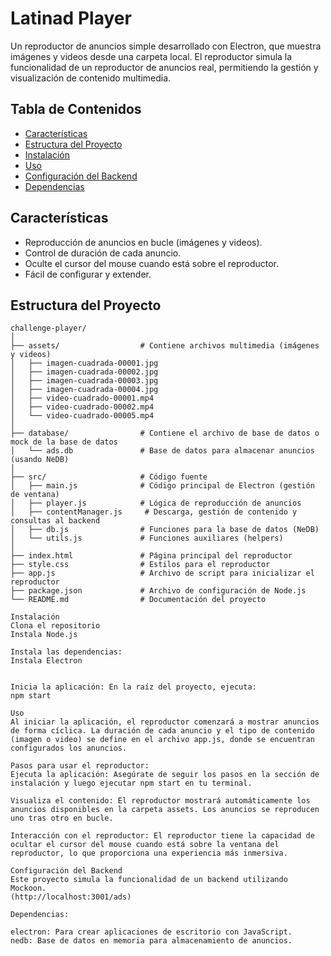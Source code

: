# Latinad Player

Un reproductor de anuncios simple desarrollado con Electron, que muestra imágenes y videos desde una carpeta local. El reproductor simula la funcionalidad de un reproductor de anuncios real, permitiendo la gestión y visualización de contenido multimedia.

## Tabla de Contenidos

- [Características](#características)
- [Estructura del Proyecto](#estructura-del-proyecto)
- [Instalación](#instalación)
- [Uso](#uso)
- [Configuración del Backend](#configuración-del-backend)
- [Dependencias](#dependencias)

## Características

- Reproducción de anuncios en bucle (imágenes y videos).
- Control de duración de cada anuncio.
- Oculte el cursor del mouse cuando está sobre el reproductor.
- Fácil de configurar y extender.

## Estructura del Proyecto

```plaintext
challenge-player/
│
├── assets/                  # Contiene archivos multimedia (imágenes y videos)
│   ├── imagen-cuadrada-00001.jpg
│   ├── imagen-cuadrada-00002.jpg
│   ├── imagen-cuadrada-00003.jpg
│   ├── imagen-cuadrada-00004.jpg
│   ├── video-cuadrado-00001.mp4
│   ├── video-cuadrado-00002.mp4
│   └── video-cuadrado-00005.mp4
│
├── database/                # Contiene el archivo de base de datos o mock de la base de datos
│   └── ads.db               # Base de datos para almacenar anuncios (usando NeDB)
│
├── src/                     # Código fuente
│   ├── main.js              # Código principal de Electron (gestión de ventana)
│   ├── player.js            # Lógica de reproducción de anuncios
│   ├── contentManager.js     # Descarga, gestión de contenido y consultas al backend
│   ├── db.js                # Funciones para la base de datos (NeDB)
│   └── utils.js             # Funciones auxiliares (helpers)
│
├── index.html               # Página principal del reproductor
├── style.css                # Estilos para el reproductor
├── app.js                   # Archivo de script para inicializar el reproductor
├── package.json             # Archivo de configuración de Node.js
└── README.md                # Documentación del proyecto

Instalación
Clona el repositorio
Instala Node.js

Instala las dependencias:
Instala Electron


Inicia la aplicación: En la raíz del proyecto, ejecuta:
npm start

Uso
Al iniciar la aplicación, el reproductor comenzará a mostrar anuncios de forma cíclica. La duración de cada anuncio y el tipo de contenido (imagen o video) se define en el archivo app.js, donde se encuentran configurados los anuncios.

Pasos para usar el reproductor:
Ejecuta la aplicación: Asegúrate de seguir los pasos en la sección de instalación y luego ejecutar npm start en tu terminal.

Visualiza el contenido: El reproductor mostrará automáticamente los anuncios disponibles en la carpeta assets. Los anuncios se reproducen uno tras otro en bucle.

Interacción con el reproductor: El reproductor tiene la capacidad de ocultar el cursor del mouse cuando está sobre la ventana del reproductor, lo que proporciona una experiencia más inmersiva.

Configuración del Backend
Este proyecto simula la funcionalidad de un backend utilizando Mockoon. 
(http://localhost:3001/ads)

Dependencias:

electron: Para crear aplicaciones de escritorio con JavaScript.
nedb: Base de datos en memoria para almacenamiento de anuncios.
